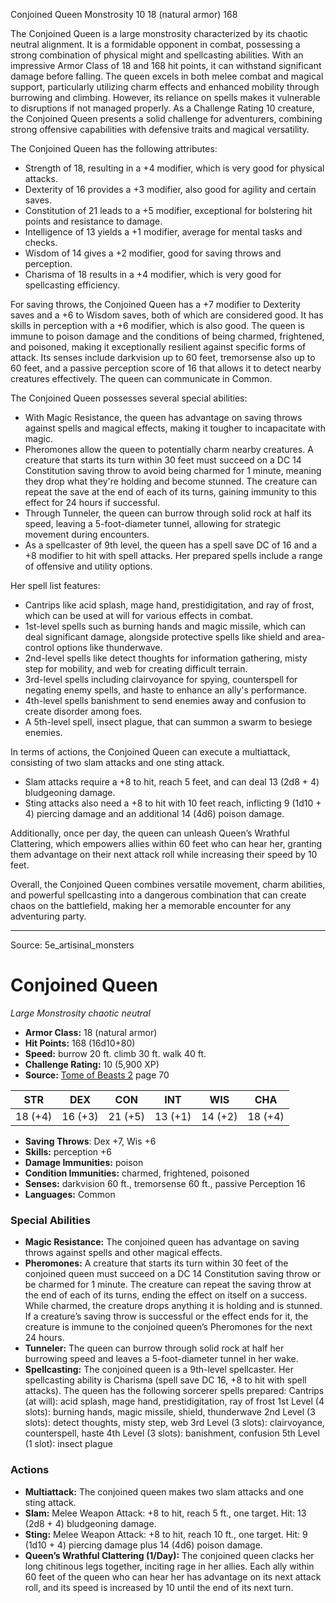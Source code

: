 <MonsterName/>Conjoined Queen</MonsterName>
<CreatureType/>Monstrosity</CreatureType>
<CR/>10</CR>
<AC/>18 (natural armor)</AC>
<HP/>168</HP>
<summary>The Conjoined Queen is a large monstrosity characterized by its chaotic neutral alignment. It is a formidable opponent in combat, possessing a strong combination of physical might and spellcasting abilities. With an impressive Armor Class of 18 and 168 hit points, it can withstand significant damage before falling. The queen excels in both melee combat and magical support, particularly utilizing charm effects and enhanced mobility through burrowing and climbing. However, its reliance on spells makes it vulnerable to disruptions if not managed properly. As a Challenge Rating 10 creature, the Conjoined Queen presents a solid challenge for adventurers, combining strong offensive capabilities with defensive traits and magical versatility.</summary>

<detail>

The Conjoined Queen has the following attributes: 
- Strength of 18, resulting in a +4 modifier, which is very good for physical attacks.
- Dexterity of 16 provides a +3 modifier, also good for agility and certain saves.
- Constitution of 21 leads to a +5 modifier, exceptional for bolstering hit points and resistance to damage.
- Intelligence of 13 yields a +1 modifier, average for mental tasks and checks.
- Wisdom of 14 gives a +2 modifier, good for saving throws and perception.
- Charisma of 18 results in a +4 modifier, which is very good for spellcasting efficiency.

For saving throws, the Conjoined Queen has a +7 modifier to Dexterity saves and a +6 to Wisdom saves, both of which are considered good. It has skills in perception with a +6 modifier, which is also good. The queen is immune to poison damage and the conditions of being charmed, frightened, and poisoned, making it exceptionally resilient against specific forms of attack. Its senses include darkvision up to 60 feet, tremorsense also up to 60 feet, and a passive perception score of 16 that allows it to detect nearby creatures effectively. The queen can communicate in Common.

The Conjoined Queen possesses several special abilities:
- With Magic Resistance, the queen has advantage on saving throws against spells and magical effects, making it tougher to incapacitate with magic.
- Pheromones allow the queen to potentially charm nearby creatures. A creature that starts its turn within 30 feet must succeed on a DC 14 Constitution saving throw to avoid being charmed for 1 minute, meaning they drop what they're holding and become stunned. The creature can repeat the save at the end of each of its turns, gaining immunity to this effect for 24 hours if successful.
- Through Tunneler, the queen can burrow through solid rock at half its speed, leaving a 5-foot-diameter tunnel, allowing for strategic movement during encounters.
- As a spellcaster of 9th level, the queen has a spell save DC of 16 and a +8 modifier to hit with spell attacks. Her prepared spells include a range of offensive and utility options.

Her spell list features:
- Cantrips like acid splash, mage hand, prestidigitation, and ray of frost, which can be used at will for various effects in combat.
- 1st-level spells such as burning hands and magic missile, which can deal significant damage, alongside protective spells like shield and area-control options like thunderwave.
- 2nd-level spells like detect thoughts for information gathering, misty step for mobility, and web for creating difficult terrain.
- 3rd-level spells including clairvoyance for spying, counterspell for negating enemy spells, and haste to enhance an ally's performance.
- 4th-level spells banishment to send enemies away and confusion to create disorder among foes.
- A 5th-level spell, insect plague, that can summon a swarm to besiege enemies.

In terms of actions, the Conjoined Queen can execute a multiattack, consisting of two slam attacks and one sting attack. 
- Slam attacks require a +8 to hit, reach 5 feet, and can deal 13 (2d8 + 4) bludgeoning damage.
- Sting attacks also need a +8 to hit with 10 feet reach, inflicting 9 (1d10 + 4) piercing damage and an additional 14 (4d6) poison damage.

Additionally, once per day, the queen can unleash Queen’s Wrathful Clattering, which empowers allies within 60 feet who can hear her, granting them advantage on their next attack roll while increasing their speed by 10 feet.

Overall, the Conjoined Queen combines versatile movement, charm abilities, and powerful spellcasting into a dangerous combination that can create chaos on the battlefield, making her a memorable encounter for any adventuring party.</detail>



---

Source: 5e_artisinal_monsters

# Conjoined Queen

*Large* *Monstrosity* *chaotic neutral*

- **Armor Class:** 18 (natural armor)
- **Hit Points:** 168 (16d10+80)
- **Speed:** burrow 20 ft. climb 30 ft. walk 40 ft.
- **Challenge Rating:** 10 (5,900 XP)
- **Source:** [Tome of Beasts 2](https://koboldpress.com/kpstore/product/tome-of-beasts-2-for-5th-edition) page 70

| STR | DEX | CON | INT | WIS | CHA |
| --- | --- | --- | --- | --- | --- |
| 18 (+4) | 16 (+3) | 21 (+5) | 13 (+1) | 14 (+2) | 18 (+4) |

- **Saving Throws**: Dex +7, Wis +6
- **Skills:** perception +6
- **Damage Immunities:** poison
- **Condition Immunities:** charmed, frightened, poisoned
- **Senses:** darkvision 60 ft., tremorsense 60 ft., passive Perception 16
- **Languages:** Common

### Special Abilities

- **Magic Resistance:** The conjoined queen has advantage on saving throws against spells and other magical effects.
- **Pheromones:** A creature that starts its turn within 30 feet of the conjoined queen must succeed on a DC 14 Constitution saving throw or be charmed for 1 minute. The creature can repeat the saving throw at the end of each of its turns, ending the effect on itself on a success. While charmed, the creature drops anything it is holding and is stunned. If a creature’s saving throw is successful or the effect ends for it, the creature is immune to the conjoined queen’s Pheromones for the next 24 hours.
- **Tunneler:** The queen can burrow through solid rock at half her burrowing speed and leaves a 5-foot-diameter tunnel in her wake.
- **Spellcasting:** The conjoined queen is a 9th-level spellcaster. Her spellcasting ability is Charisma (spell save DC 16, +8 to hit with spell attacks). The queen has the following sorcerer spells prepared:
Cantrips (at will): acid splash, mage hand, prestidigitation, ray of frost
1st Level (4 slots): burning hands, magic missile, shield, thunderwave
2nd Level (3 slots): detect thoughts, misty step, web
3rd Level (3 slots): clairvoyance, counterspell, haste
4th Level (3 slots): banishment, confusion
5th Level (1 slot): insect plague

### Actions

- **Multiattack:** The conjoined queen makes two slam attacks and one sting attack.
- **Slam:** Melee Weapon Attack: +8 to hit, reach 5 ft., one target. Hit: 13 (2d8 + 4) bludgeoning damage.
- **Sting:** Melee Weapon Attack: +8 to hit, reach 10 ft., one target. Hit: 9 (1d10 + 4) piercing damage plus 14 (4d6) poison damage.
- **Queen’s Wrathful Clattering (1/Day):** The conjoined queen clacks her long chitinous legs together, inciting rage in her allies. Each ally within 60 feet of the queen who can hear her has advantage on its next attack roll, and its speed is increased by 10 until the end of its next turn.




